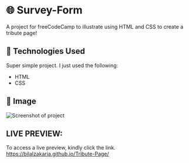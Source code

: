 # 🌐 Survey-Form
A project for freeCodeCamp to illustrate using HTML and CSS to create a tribute page!

## 🔧 Technologies Used
Super simple project. I just used the following:
* HTML
* CSS 

## 🚀 Image
![Screenshot of project](https://i.imgur.com/Bmbn5AG.png)

## LIVE PREVIEW:
To access a live preview, kindly click the link.
https://bilalzakaria.github.io/Tribute-Page/